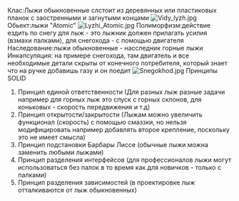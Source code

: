 Клас:Лыжи обыкновенные слстоит из деревянных или пластиковых планок с заостренными и загнутыми концами 
![Vidy_lyzh.jpg](https://github.com/VladislavHotinsky/Programming-basics/homeworks/vladislav.hotinsky_VladislavHotinsky/homework-3/Vidy_lyzh.jpg)
Обьект:лыжи "Atomic" 
![Lyzhi_Atomic.jpg](https://github.com/VladislavHotinsky/Programming-basics/homeworks/vladislav.hotinsky_VladislavHotinsky/homework-3/Lyzhi_Atomic.jpg)
Полиморфизм:действие ездить по снегу для лыж - это лыжник должен прилагать усилия (взмахи палками), для снегохода - с помощью двигателя
Наследование:лыжи обыкновенные - насследник горные лыжи
Инкапсуляция: на примере снегохода, там двигатель и все необходимые детали скрыты от конечного потребителя, который знает что на ручке добавишь газу и он поедит
![Snegokhod.jpg](https://github.com/VladislavHotinsky/Programming-basics/homeworks/vladislav.hotinsky_VladislavHotinsky/homework-3/Snegokhod.jpg)
Принципы SOLID
1. Принцип единой ответственности (Для разных лыж разные задачи например для горных лыж это спуск с горных склонов, для коньковых - скорость передвижения и т.д)
2. Принцип открытости/закрытости (Лыжам можно увеличить функционал (скорость) с помощью смаззки, но нельзя модифицировать например добавлять второе крепление, поскольку это не имеет смысла)
3. Принцип подстановки Барбары Лиссе (обычные лыжи можна заменить любыми лыжами)
4. Принцип разделения интерфейсов (для профессионалов лыжи могут использоваться без палок в то время как для новичков - только с палками)
5. Принцип разделения зависимостей (в проектировке лыж отталкиваются от лыж обыкновенных)
